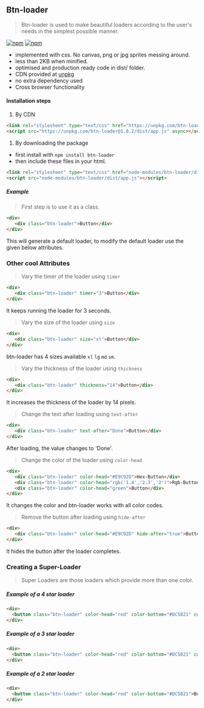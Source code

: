 ## Btn-loader

>Btn-loader is used to make beautiful loaders according to the user's needs in the simplest possible manner.

[![npm](https://img.shields.io/npm/dm/btn-loader.svg?style=flat-square)](https://www.npmjs.com/package/btn-loader)
[![npm](https://img.shields.io/npm/v/btn-loader.svg?style=flat-square)](https://www.npmjs.com/package/btn-loader)

- implemented with css. No canvas, png or jpg sprites messing around.
- less than 2KB when minified.
- optimised and production ready code in dist/ folder. 
- CDN provided at [unpkg](https://unpkg.com/btn-loader@1.0.1/dist/)
- no extra dependency used 
- Cross browser functionality

#### Installation steps

1) By CDN
```html
<link rel="stylesheet" type="text/css" href="https://unpkg.com/btn-loader@1.0.2/dist/app.css">
<script src="https://unpkg.com/btn-loader@1.0.2/dist/app.js" async></script>
```

1) By downloading the package

* first install with `npm install btn-loader` 
* then include these files in your html.

```html
<link rel="stylesheet" type="text/css" href="node-modules/btn-loader/dist/app.css">
<script src="node-modules/btn-loader/dist/app.js"></script>
```

##### Example

>First step is to use it as a class.

```html
<div>
   <div class="btn-loader">Button</div>
</div>
```
This will generate a default loader, to modify the default loader use the given below attributes.

### Other cool Attributes

>Vary the timer of the loader using ```timer```

```html
<div>
   <div class="btn-loader" timer="3">Button</div>
</div>
```
It keeps running the loader for 3 seconds.

>Vary the size of the loader using ```size```

```html
<div>
   <div class="btn-loader" size="xl">Button</div>
</div>
```
btn-loader has 4 sizes available
```xl```
```lg```
```md```
```sm```.

>Vary the thickness of the loader using ```thickness```

```html
<div>
   <div class="btn-loader" thickness="14">Button</div>
</div>
```
It increases the thickness of the loader by 14 pixels.


>Change the text after loading using ```text-after```

```html
<div>
   <div class="btn-loader" text-after="Done">Button</div>
</div>
```
After loading, the value changes to 'Done'.


>Change the color of the loader using ```color-head```

```html
<div>
   <div class="btn-loader" color-head="#E9C92D">Hex-Button</div>
   <div class="btn-loader" color-head="rgb('1.4','2.3','2')">Rgb-Button</div>
   <div class="btn-loader" color-head="green">Button</div>
</div>
```
It changes the color and btn-loader works with all color codes.


>Remove the button after loading using ```hide-after```

```html
<div>
   <div class="btn-loader" color-head="#E9C92D" hide-after="true">Button</div>
</div>
```
It hides the button after the loader completes.


### Creating a Super-Loader
> Super Loaders are those loaders which provide more than one color.

##### Example of a 4 star loader

```html
<div>
  <button class="btn-loader" color-head="red" color-bottom="#DC5B21" color-left="#70AB8F" color-right="#383127">Button</button>
</div>
```
##### Example of a 3 star loader

```html
<div>
  <button class="btn-loader" color-head="red" color-bottom="#DC5B21" color-left="#70AB8F">Button</button>
</div>
```
##### Example of a 2 star loader

```html
<div>
  <button class="btn-loader" color-head="red" color-bottom="#DC5B21">Button</button>
</div>
```
